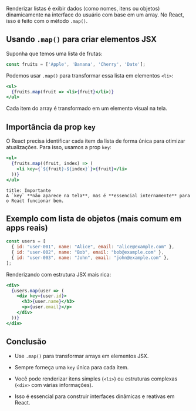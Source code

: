 Renderizar listas é exibir dados (como nomes, itens ou objetos) dinamicamente na interface do usuário com base em um array. No React, isso é feito com o método `.map()`.

## Usando `.map()` para criar elementos JSX

Suponha que temos uma lista de frutas:

```js
const fruits = ['Apple', 'Banana', 'Cherry', 'Date'];
```

Podemos usar `.map()` para transformar essa lista em elementos `<li>`:

```jsx
<ul>
  {fruits.map(fruit => <li>{fruit}</li>)}
</ul>
```

Cada item do array é transformado em um elemento visual na tela.

## Importância da prop `key`

O React precisa identificar cada item da lista de forma única para otimizar atualizações. Para isso, usamos a prop `key`:

```jsx
<ul>
  {fruits.map((fruit, index) => (
    <li key={`${fruit}-${index}`}>{fruit}</li>
  ))}
</ul>
```

```ad-note
title: Importante
A `key` **não aparece na tela**, mas é **essencial internamente** para o React funcionar bem.

```

## Exemplo com lista de objetos (mais comum em apps reais)

```jsx
const users = [
  { id: "user-001", name: "Alice", email: "alice@example.com" },
  { id: "user-002", name: "Bob", email: "bob@example.com" },
  { id: "user-003", name: "John", email: "john@example.com" },
];
```

Renderizando com estrutura JSX mais rica:

```jsx
<div>
  {users.map(user => (
    <div key={user.id}>
      <h3>{user.name}</h3>
      <p>{user.email}</p>
    </div>
  ))}
</div>
```

## **Conclusão**

- Use `.map()` para transformar arrays em elementos JSX.
    
- Sempre forneça uma `key` única para cada item.
    
- Você pode renderizar itens simples (`<li>`) ou estruturas complexas (`<div>` com várias informações).
    
- Isso é essencial para construir interfaces dinâmicas e reativas em React.